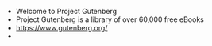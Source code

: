 - Welcome to Project Gutenberg
- Project Gutenberg is a library of over 60,000 free eBooks
- https://www.gutenberg.org/
-